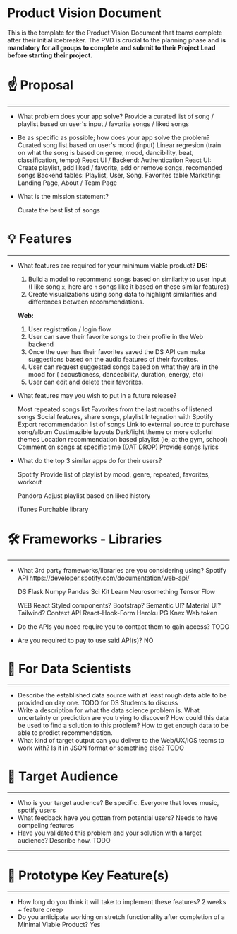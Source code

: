 # Product Vision Document

This is the template for the Product Vision Document that teams complete after their initial icebreaker. The PVD is crucial to the planning phase and **is mandatory for all groups to complete and submit to their Project Lead before starting their project.**

# ☝️ Proposal

---

- What problem does your app solve?
    Provide a curated list of song / playlist based on user's input / favorite songs / liked songs
- Be as specific as possible; how does your app solve the problem?
    Curated song list based on user's mood (input)
    Linear regresion (train on what the song is based on genre, mood, dancibility, beat, classification, tempo)
    React UI / Backend: Authentication
    React UI: Create playlist, add liked / favorite, add or remove songs, recomended songs
    Backend tables: Playlist, User, Song, Favorites table
    Marketing: Landing Page, About / Team Page


- What is the mission statement?

    Curate the best list of songs

# 💡 Features

---

- What features are required for your minimum viable product?
    **DS:**

    1. Build a model to recommend songs based on similarity to user input (I like song `x`, here are `n` songs like it based on these similar features)
    2. Create visualizations using song data to highlight similarities and differences between recommendations.

    **Web:**

    1. User registration / login flow
    2. User can save their favorite songs to their profile in the Web backend
    3. Once the user has their favorites saved the DS API can make suggestions based on the audio features of their favorites.
    4. User can request suggested songs based on what they are in the mood for ( acousticness, danceability, duration, energy, etc)
    5. User can edit and delete their favorites.

- What features may you wish to put in a future release?

    Most repeated songs list
    Favorites from the last months of listened songs
    Social features, share songs, playlist
    Integration with Spotify
    Export recommendation list of songs
    Link to external source to purchase song/album
    Custimazible layouts
    Dark/light theme or more colorful themes
    Location recommendation based playlist (ie, at the gym, school)
    Comment on songs at specific time (DAT DROP)
    Provide songs lyrics

- What do the top 3 similar apps do for their users?

    Spotify
        Provide list of playlist by mood, genre, repeated, favorites, workout


    Pandora
        Adjust playlist based on liked history

    iTunes
        Purchable library

# 🛠 Frameworks - Libraries

---

- What 3rd party frameworks/libraries are you considering using?
    Spotify API
    https://developer.spotify.com/documentation/web-api/

    DS
    Flask
    Numpy
    Pandas
    Sci Kit Learn
    Neurosomething
    Tensor Flow
    
    WEB
    React
    Styled components? Bootstrap? Semantic UI? Material UI? Tailwind?
    Context API
    React-Hook-Form
    Heroku
    PG
    Knex 
    Web token




- Do the APIs you need require you to contact them to gain access?
    TODO

- Are you required to pay to use said API(s)?
    NO

# 🧮  For Data Scientists

---

- Describe the established data source with at least rough data able to be provided on day one.
    TODO for DS Students to discuss
- Write a description for what the data science problem is. What uncertainty or prediction are you trying to discover? How could this data be used to find a solution to this problem?
    How to get enough data to be able to prodict recommendation.
- What kind of target output can you deliver to the Web/UX/iOS teams to work with? Is it in JSON format or something else?
    TODO

# 🎯 Target Audience

---

- Who is your target audience? Be specific.
    Everyone that loves music, spotify users
- What feedback have you gotten from potential users?
    Needs to have compeling features
- Have you validated this problem and your solution with a target audience? Describe how.
    TODO

---

# 🔑 Prototype Key Feature(s)

---

- How long do you think it will take to implement these features?
    2 weeks + feature creep
- Do you anticipate working on stretch functionality after completion of a Minimal Viable Product?
    Yes
